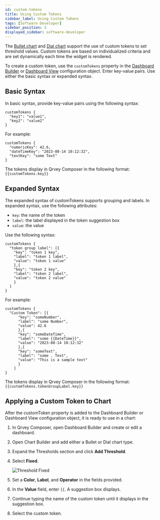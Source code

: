 ```yaml
---
id: custom-tokens
title: Using Custom Tokens
sidebar_label: Using Custom Tokens
tags: [Software Developer]
sidebar_position: 3
displayed_sidebar: software-developer
---
```

<div style={{textAlign: "justify"}}>

The [Bullet chart](../../composer/07-Creating%20Charts/07-Chart%20Types/bullet.md) and [Dial chart](../../composer/07-Creating%20Charts/07-Chart%20Types/dial.md) support the use of custom tokens to set threshold values. Custom tokens are based on individualized criteria and are set dynamically each time the widget is rendered. 

To create a custom token, use the `customTokens` property in the [Dashboard Builder](../04-Embedding%20Qrvey%20Widgets/05-Widgets/dashboard-builder.md) or [Dashboard View](../04-Embedding%20Qrvey%20Widgets/05-Widgets/dashboard-view.md) configuration object. Enter key-value pairs. Use either the basic syntax or expanded syntax.

## Basic Syntax
In basic syntax, provide key-value pairs using the following syntax:

```
customTokens {
  "key1": "value1",
  "key2": "value2"
}
```

For example:

```
customTokens {
  "numericKey": 42.6,
  "dateTimeKey": "2023-08-14 10:12:32",
  "textKey": "some Text"
}
```

The tokens display in Qrvey Composer in the following format:
`{{customTokens.key}}`

## Expanded Syntax
The expanded syntax of customTokens supports grouping and labels. In expanded syntax, use the following attributes:
* `key`: the name of the token
* `label`: the label displayed in the token suggestion box
* `value`: the value

Use the following syntax:

```
customTokens {
  "token group label": [{
    "key": "token 1 key",
    "label": "token 1 label",
    "value": "token 1 value"
    },{
    "key": "token 2 key",
    "label": "token 2 label",
    "value": "token 2 value"
    }
  ]
}
```


For example:

```
customTokens {
  "Custom Token": [{
      "key": "someNumber",
      "label": "some Number",
      "value": 42.6
      },{
      "key": "someDateTime",
      "label": "some {{DateTime}}",
      "value": "2023-08-14 10:12:32"    
      },{
      "key": "someText",
      "label": "some . Text",
      "value": "This is a sample text"
      }
    ]
}
```

The tokens display in Qrvey Composer in the following format:
`{{customTokens.tokenGroupLabel.key}}`

## Applying a Custom Token to Chart
After the customToken property is added to the Dashboard Builder or Dashboard View configuration object, it is ready to use in a chart:
1. In Qrvey Composer, open Dashboard Builder and create or edit a dashboard. 
2. Open Chart Builder and add either a Bullet or Dial chart type. 
3. Expand the Thresholds section and click **Add Threshold**. 
4. Select **Fixed**. 

    ![Threshold Fixed](https://s3.amazonaws.com/cdn.qrvey.com/documentation_assets/ui-docs/dataviews/chart-types-all/Dial/threshold-fixed-83.png)

5. Set a **Color**, **Label**, and **Operator** in the fields provided. 
6. In the **Value** field, enter `{{`. A suggestion box displays. 
7. Continue typing the name of the custom token until it displays in the suggestion box. 
8. Select the custom token. 



</div>